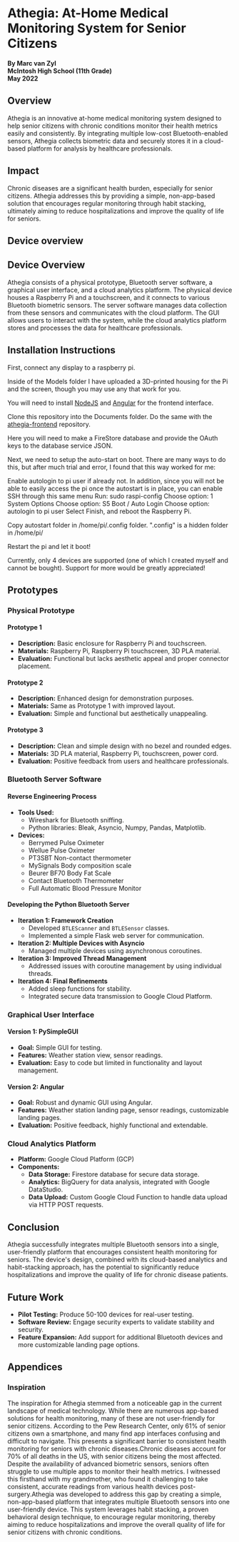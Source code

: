 # Athegia: At-Home Medical Monitoring System for Senior Citizens

**By Marc van Zyl**  
**McIntosh High School (11th Grade)**  
**May 2022**

## Overview

Athegia is an innovative at-home medical monitoring system designed to help senior citizens with chronic conditions monitor their health metrics easily and consistently. By integrating multiple low-cost Bluetooth-enabled sensors, Athegia collects biometric data and securely stores it in a cloud-based platform for analysis by healthcare professionals.

## Impact

Chronic diseases are a significant health burden, especially for senior citizens. Athegia addresses this by providing a simple, non-app-based solution that encourages regular monitoring through habit stacking, ultimately aiming to reduce hospitalizations and improve the quality of life for seniors.

## Device overview

## Device Overview

Athegia consists of a physical prototype, Bluetooth server software, a graphical user interface, and a cloud analytics platform. The physical device houses a Raspberry Pi and a touchscreen, and it connects to various Bluetooth biometric sensors. The server software manages data collection from these sensors and communicates with the cloud platform. The GUI allows users to interact with the system, while the cloud analytics platform stores and processes the data for healthcare professionals.

## Installation Instructions

First, connect any display to a raspberry pi. 

Inside of the Models folder I have uploaded a 3D-printed housing for the Pi and the screen, though you may use any that work for you.

You will need to install [NodeJS](https://nodejs.org/en/download/package-manager) and [Angular](https://angular.io/guide/setup-local) for the frontend interface.

Clone this repository into the Documents folder. Do the same with the [athegia-frontend](https://github.com/Marcsprk43/athegia-frontend) repository. 

Here you will need to make a FireStore database and provide the OAuth keys to the database service JSON.

Next, we need to setup the auto-start on boot. There are many ways to do this, but after much trial and error, I found that this way worked for me:

Enable autologin to pi user if already not. In addition, since you will not be able to easily access the pi once the autostart is in place, you can enable SSH through this same menu
Run: sudo raspi-config
Choose option: 1 System Options
Choose option: S5 Boot / Auto Login
Choose option: autologin to pi user
Select Finish, and reboot the Raspberry Pi.

Copy autostart folder in /home/pi/.config folder. ".config" is a hidden folder in /home/pi/

Restart the pi and let it boot!

Currently, only 4 devices are supported (one of which I created myself and cannot be bought). Support for more would be greatly appreciated!

## Prototypes

### Physical Prototype

#### Prototype 1

- **Description:** Basic enclosure for Raspberry Pi and touchscreen.
- **Materials:** Raspberry Pi, Raspberry Pi touchscreen, 3D PLA material.
- **Evaluation:** Functional but lacks aesthetic appeal and proper connector placement.

#### Prototype 2

- **Description:** Enhanced design for demonstration purposes.
- **Materials:** Same as Prototype 1 with improved layout.
- **Evaluation:** Simple and functional but aesthetically unappealing.

#### Prototype 3

- **Description:** Clean and simple design with no bezel and rounded edges.
- **Materials:** 3D PLA material, Raspberry Pi, touchscreen, power cord.
- **Evaluation:** Positive feedback from users and healthcare professionals.

### Bluetooth Server Software

#### Reverse Engineering Process

- **Tools Used:**
  - Wireshark for Bluetooth sniffing.
  - Python libraries: Bleak, Asyncio, Numpy, Pandas, Matplotlib.
- **Devices:**
  - Berrymed Pulse Oximeter
  - Wellue Pulse Oximeter
  - PT3SBT Non-contact thermometer
  - MySignals Body composition scale
  - Beurer BF70 Body Fat Scale
  - Contact Bluetooth Thermometer
  - Full Automatic Blood Pressure Monitor

#### Developing the Python Bluetooth Server

- **Iteration 1: Framework Creation**
  - Developed `BTLEScanner` and `BTLESensor` classes.
  - Implemented a simple Flask web server for communication.
- **Iteration 2: Multiple Devices with Asyncio**
  - Managed multiple devices using asynchronous coroutines.
- **Iteration 3: Improved Thread Management**
  - Addressed issues with coroutine management by using individual threads.
- **Iteration 4: Final Refinements**
  - Added sleep functions for stability.
  - Integrated secure data transmission to Google Cloud Platform.

### Graphical User Interface

#### Version 1: PySimpleGUI

- **Goal:** Simple GUI for testing.
- **Features:** Weather station view, sensor readings.
- **Evaluation:** Easy to code but limited in functionality and layout management.

#### Version 2: Angular

- **Goal:** Robust and dynamic GUI using Angular.
- **Features:** Weather station landing page, sensor readings, customizable landing pages.
- **Evaluation:** Positive feedback, highly functional and extendable.

### Cloud Analytics Platform

- **Platform:** Google Cloud Platform (GCP)
- **Components:**
  - **Data Storage:** Firestore database for secure data storage.
  - **Analytics:** BigQuery for data analysis, integrated with Google DataStudio.
  - **Data Upload:** Custom Google Cloud Function to handle data upload via HTTP POST requests.

## Conclusion

Athegia successfully integrates multiple Bluetooth sensors into a single, user-friendly platform that encourages consistent health monitoring for seniors. The device's design, combined with its cloud-based analytics and habit-stacking approach, has the potential to significantly reduce hospitalizations and improve the quality of life for chronic disease patients.

## Future Work

- **Pilot Testing:** Produce 50-100 devices for real-user testing.
- **Software Review:** Engage security experts to validate stability and security.
- **Feature Expansion:** Add support for additional Bluetooth devices and more customizable landing page options.

## Appendices

### Inspiration

The inspiration for Athegia stemmed from a noticeable gap in the current landscape of medical technology. While there are numerous app-based solutions for health monitoring, many of these are not user-friendly for senior citizens. According to the Pew Research Center, only 61% of senior citizens own a smartphone, and many find app interfaces confusing and difficult to navigate. This presents a significant barrier to consistent health monitoring for seniors with chronic diseases.Chronic diseases account for 70% of all deaths in the US, with senior citizens being the most affected. Despite the availability of advanced biometric sensors, seniors often struggle to use multiple apps to monitor their health metrics. I witnessed this firsthand with my grandmother, who found it challenging to take consistent, accurate readings from various health devices post-surgery.Athegia was developed to address this gap by creating a simple, non-app-based platform that integrates multiple Bluetooth sensors into one user-friendly device. This system leverages habit stacking, a proven behavioral design technique, to encourage regular monitoring, thereby aiming to reduce hospitalizations and improve the overall quality of life for senior citizens with chronic conditions.
